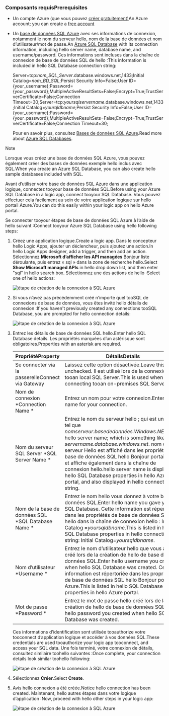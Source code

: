 ### <a name="prerequisites"></a><span data-ttu-id="ef9e6-101">Composants requis</span><span class="sxs-lookup"><span data-stu-id="ef9e6-101">Prerequisites</span></span>
* <span data-ttu-id="ef9e6-102">Un compte Azure (que vous pouvez [créer gratuitement)](https://azure.microsoft.com/free)</span><span class="sxs-lookup"><span data-stu-id="ef9e6-102">An Azure account; you can create a [free account](https://azure.microsoft.com/free)</span></span>
* <span data-ttu-id="ef9e6-103">Un [base de données SQL Azure](../articles/sql-database/sql-database-get-started.md) avec ses informations de connexion, notamment le nom du serveur hello, nom de la base de données et nom d’utilisateur/mot de passe.</span><span class="sxs-lookup"><span data-stu-id="ef9e6-103">An [Azure SQL Database](../articles/sql-database/sql-database-get-started.md) with its connection information, including hello server name, database name, and username/password.</span></span> <span data-ttu-id="ef9e6-104">Ces informations sont incluses dans la chaîne de connexion de base de données SQL de hello :</span><span class="sxs-lookup"><span data-stu-id="ef9e6-104">This information is included in hello SQL Database connection string:</span></span>
  
    <span data-ttu-id="ef9e6-105">Server=tcp:*nom_SQL_Server*.database.windows.net,1433;Initial Catalog=*nom_BD_SQL*;Persist Security Info=False;User ID={your_username};Password={your_password};MultipleActiveResultSets=False;Encrypt=True;TrustServerCertificate=False;Connection Timeout=30;</span><span class="sxs-lookup"><span data-stu-id="ef9e6-105">Server=tcp:*yoursqlservername*.database.windows.net,1433;Initial Catalog=*yourqldbname*;Persist Security Info=False;User ID={your_username};Password={your_password};MultipleActiveResultSets=False;Encrypt=True;TrustServerCertificate=False;Connection Timeout=30;</span></span>
  
    <span data-ttu-id="ef9e6-106">Pour en savoir plus, consultez [Bases de données SQL Azure](https://azure.microsoft.com/services/sql-database).</span><span class="sxs-lookup"><span data-stu-id="ef9e6-106">Read more about [Azure SQL Databases](https://azure.microsoft.com/services/sql-database).</span></span>

> [!NOTE]
> <span data-ttu-id="ef9e6-107">Lorsque vous créez une base de données SQL Azure, vous pouvez également créer des bases de données exemple hello inclus avec SQL.</span><span class="sxs-lookup"><span data-stu-id="ef9e6-107">When you create an Azure SQL Database, you can also create hello sample databases included with SQL.</span></span> 
> 
> 

<span data-ttu-id="ef9e6-108">Avant d’utiliser votre base de données SQL Azure dans une application logique, connectez tooyour base de données SQL.</span><span class="sxs-lookup"><span data-stu-id="ef9e6-108">Before using your Azure SQL Database in a logic app, connect tooyour SQL Database.</span></span> <span data-ttu-id="ef9e6-109">Vous pouvez effectuer cela facilement au sein de votre application logique sur hello portail Azure.</span><span class="sxs-lookup"><span data-stu-id="ef9e6-109">You can do this easily within your logic app on hello Azure portal.</span></span>  

<span data-ttu-id="ef9e6-110">Se connecter tooyour étapes de base de données SQL Azure à l’aide de hello suivant :</span><span class="sxs-lookup"><span data-stu-id="ef9e6-110">Connect tooyour Azure SQL Database using hello following steps:</span></span>  

1. <span data-ttu-id="ef9e6-111">Créez une application logique.</span><span class="sxs-lookup"><span data-stu-id="ef9e6-111">Create a logic app.</span></span> <span data-ttu-id="ef9e6-112">Dans le concepteur hello Logic Apps, ajouter un déclencheur, puis ajoutez une action.</span><span class="sxs-lookup"><span data-stu-id="ef9e6-112">In hello Logic Apps designer, add a trigger, and then add an action.</span></span> <span data-ttu-id="ef9e6-113">Sélectionnez **Microsoft d’afficher les API managées** Bonjour liste déroulante, puis entrez « sql » dans la zone de recherche hello.</span><span class="sxs-lookup"><span data-stu-id="ef9e6-113">Select **Show Microsoft managed APIs** in hello drop down list, and then enter "sql" in hello search box.</span></span> <span data-ttu-id="ef9e6-114">Sélectionnez une des actions de hello :</span><span class="sxs-lookup"><span data-stu-id="ef9e6-114">Select one of hello actions:</span></span>  
   
    ![étape de création de la connexion à SQL Azure](./media/connectors-create-api-sqlazure/sql-actions.png)
2. <span data-ttu-id="ef9e6-116">Si vous n’avez pas précédemment créé n’importe quel tooSQL de connexions de base de données, vous êtes invité hello détails de connexion :</span><span class="sxs-lookup"><span data-stu-id="ef9e6-116">If you haven't previously created any connections tooSQL Database, you are prompted for hello connection details:</span></span>  
   
    ![étape de création de la connexion à SQL Azure](./media/connectors-create-api-sqlazure/connection-details.png) 
3. <span data-ttu-id="ef9e6-118">Entrez les détails de base de données SQL hello.</span><span class="sxs-lookup"><span data-stu-id="ef9e6-118">Enter hello SQL Database details.</span></span> <span data-ttu-id="ef9e6-119">Les propriétés marquées d’un astérisque sont obligatoires.</span><span class="sxs-lookup"><span data-stu-id="ef9e6-119">Properties with an asterisk are required.</span></span>
   
   | <span data-ttu-id="ef9e6-120">Propriété</span><span class="sxs-lookup"><span data-stu-id="ef9e6-120">Property</span></span> | <span data-ttu-id="ef9e6-121">Détails</span><span class="sxs-lookup"><span data-stu-id="ef9e6-121">Details</span></span> |
   | --- | --- |
   | <span data-ttu-id="ef9e6-122">Se connecter via la passerelle</span><span class="sxs-lookup"><span data-stu-id="ef9e6-122">Connect via Gateway</span></span> |<span data-ttu-id="ef9e6-123">Laissez cette option désactivée.</span><span class="sxs-lookup"><span data-stu-id="ef9e6-123">Leave this unchecked.</span></span> <span data-ttu-id="ef9e6-124">Il est utilisé lors de la connexion tooan local SQL Server.</span><span class="sxs-lookup"><span data-stu-id="ef9e6-124">This is used when connecting tooan on-premises SQL Server.</span></span> |
   | <span data-ttu-id="ef9e6-125">Nom de connexion *</span><span class="sxs-lookup"><span data-stu-id="ef9e6-125">Connection Name *</span></span> |<span data-ttu-id="ef9e6-126">Entrez un nom pour votre connexion.</span><span class="sxs-lookup"><span data-stu-id="ef9e6-126">Enter any name for your connection.</span></span> |
   | <span data-ttu-id="ef9e6-127">Nom du serveur SQL Server *</span><span class="sxs-lookup"><span data-stu-id="ef9e6-127">SQL Server Name *</span></span> |<span data-ttu-id="ef9e6-128">Entrez le nom du serveur hello ; qui est un nom tel que *nomserveur.basededonnées.Windows.NET*.</span><span class="sxs-lookup"><span data-stu-id="ef9e6-128">Enter hello server name; which is something like *servername.database.windows.net*.</span></span> <span data-ttu-id="ef9e6-129">nom du serveur Hello est affiché dans les propriétés de base de données SQL hello Bonjour portail Azure et affiche également dans la chaîne de connexion hello.</span><span class="sxs-lookup"><span data-stu-id="ef9e6-129">hello server name is displayed in hello SQL Database properties in hello Azure portal, and also displayed in hello connection string.</span></span> |
   | <span data-ttu-id="ef9e6-130">Nom de la base de données SQL *</span><span class="sxs-lookup"><span data-stu-id="ef9e6-130">SQL Database Name *</span></span> |<span data-ttu-id="ef9e6-131">Entrez le nom hello vous donnez à votre base de données SQL.</span><span class="sxs-lookup"><span data-stu-id="ef9e6-131">Enter hello name you gave your SQL Database.</span></span> <span data-ttu-id="ef9e6-132">Cette information est répertoriée dans les propriétés de base de données SQL hello dans la chaîne de connexion hello : Initial Catalog =*yoursqldbname*.</span><span class="sxs-lookup"><span data-stu-id="ef9e6-132">This is listed in hello SQL Database properties in hello connection string: Initial Catalog=*yoursqldbname*.</span></span> |
   | <span data-ttu-id="ef9e6-133">Nom d’utilisateur *</span><span class="sxs-lookup"><span data-stu-id="ef9e6-133">Username *</span></span> |<span data-ttu-id="ef9e6-134">Entrez le nom d’utilisateur hello que vous avez créé lors de la création de hello de base de données SQL.</span><span class="sxs-lookup"><span data-stu-id="ef9e6-134">Enter hello username you created when hello SQL Database was created.</span></span> <span data-ttu-id="ef9e6-135">Cette information est répertoriée dans les propriétés de base de données SQL hello Bonjour portail Azure.</span><span class="sxs-lookup"><span data-stu-id="ef9e6-135">This is listed in hello SQL Database properties in hello Azure portal.</span></span> |
   | <span data-ttu-id="ef9e6-136">Mot de passe *</span><span class="sxs-lookup"><span data-stu-id="ef9e6-136">Password *</span></span> |<span data-ttu-id="ef9e6-137">Entrez le mot de passe hello créé lors de la création de hello de base de données SQL.</span><span class="sxs-lookup"><span data-stu-id="ef9e6-137">Enter hello password you created when hello SQL Database was created.</span></span> |
   
    <span data-ttu-id="ef9e6-138">Ces informations d’identification sont utilisée tooauthorize votre tooconnect d’application logique et accéder à vos données SQL.</span><span class="sxs-lookup"><span data-stu-id="ef9e6-138">These credentials are used tooauthorize your logic app tooconnect, and access your SQL data.</span></span> <span data-ttu-id="ef9e6-139">Une fois terminé, votre connexion de détails, consultez similaire toohello suivantes :</span><span class="sxs-lookup"><span data-stu-id="ef9e6-139">Once complete, your connection details look similar toohello following:</span></span>  
   
    ![étape de création de la connexion à SQL Azure](./media/connectors-create-api-sqlazure/sample-connection.png) 
4. <span data-ttu-id="ef9e6-141">Sélectionnez **Créer**.</span><span class="sxs-lookup"><span data-stu-id="ef9e6-141">Select **Create**.</span></span> 
5. <span data-ttu-id="ef9e6-142">Avis hello connexion a été créée.</span><span class="sxs-lookup"><span data-stu-id="ef9e6-142">Notice hello connection has been created.</span></span> <span data-ttu-id="ef9e6-143">Maintenant, hello autres étapes dans votre logique d’application :</span><span class="sxs-lookup"><span data-stu-id="ef9e6-143">Now, proceed with hello other steps in your logic app:</span></span> 
   
    ![étape de création de la connexion à SQL Azure](./media/connectors-create-api-sqlazure/table.png)

